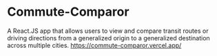 # Commute-Comparor
A React.JS app that allows users to view and compare transit routes or driving directions from a generalized origin to a generalized destination across multiple cities.
https://commute-comparor.vercel.app/
